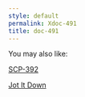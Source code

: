 ```yaml
---
style: default
permalink: Xdoc-491
title: doc-491
---
```

You may also like:

[SCP-392](http://scp-wiki.net/scp-392)

[Jot It Down](http://scp-wiki.net/jot-it-down)
